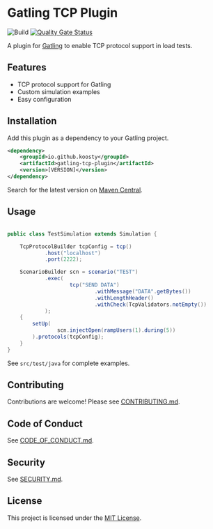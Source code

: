 # Gatling TCP Plugin
![Build](https://github.com/koosty/gatling-tcp-plugin/actions/workflows/build.yml/badge.svg)
[![Quality Gate Status](https://sonarcloud.io/api/project_badges/measure?project=koosty_gatling-tcp-plugin&metric=alert_status)](https://sonarcloud.io/summary/new_code?id=koosty_gatling-tcp-plugin)

A plugin for [Gatling](https://gatling.io/) to enable TCP protocol support in load tests.

## Features
- TCP protocol support for Gatling
- Custom simulation examples
- Easy configuration

## Installation
Add this plugin as a dependency to your Gatling project.
```xml
<dependency>
    <groupId>io.github.koosty</groupId>
    <artifactId>gatling-tcp-plugin</artifactId>
    <version>[VERSION]</version>
</dependency>
```
Search for the latest version on [Maven Central](https://search.maven.org/artifact/io.github.koosty/gatling-tcp-plugin).

## Usage
```java

public class TestSimulation extends Simulation {

    TcpProtocolBuilder tcpConfig = tcp()
            .host("localhost")
            .port(2222);

    ScenarioBuilder scn = scenario("TEST")
            .exec(
                    tcp("SEND DATA")
                            .withMessage("DATA".getBytes())
                            .withLengthHeader()
                            .withCheck(TcpValidators.notEmpty())
            );
    {
        setUp(
                scn.injectOpen(rampUsers(1).during(5))
        ).protocols(tcpConfig);
    }
}
```
See `src/test/java` for complete examples.

## Contributing
Contributions are welcome! Please see [CONTRIBUTING.md](CONTRIBUTING.md).

## Code of Conduct
See [CODE_OF_CONDUCT.md](CODE_OF_CONDUCT.md).

## Security
See [SECURITY.md](SECURITY.md).

## License
This project is licensed under the [MIT License](https://opensource.org/licenses/MIT).
